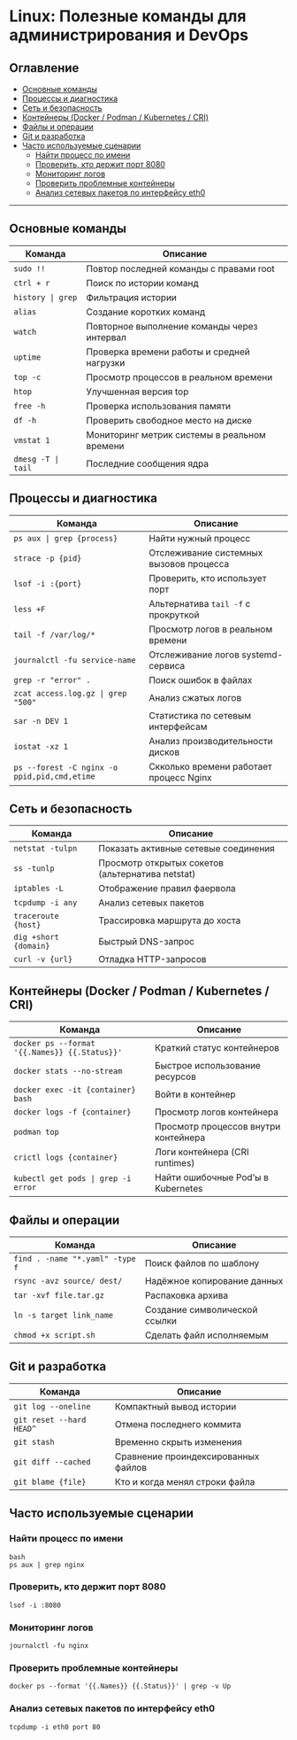 # Linux: Полезные команды для администрирования и DevOps

## Оглавление

- [Основные команды](#%D0%9E%D1%81%D0%BD%D0%BE%D0%B2%D0%BD%D1%8B%D0%B5-%D0%BA%D0%BE%D0%BC%D0%B0%D0%BD%D0%B4%D1%8B)
- [Процессы и диагностика](#%D0%9F%D1%80%D0%BE%D1%86%D0%B5%D1%81%D1%81%D1%8B-%D0%B8-%D0%B4%D0%B8%D0%B0%D0%B3%D0%BD%D0%BE%D1%81%D1%82%D0%B8%D0%BA%D0%B0)
- [Сеть и безопасность](#%D0%A1%D0%B5%D1%82%D1%8C-%D0%B8-%D0%B1%D0%B5%D0%B7%D0%BE%D0%BF%D0%B0%D1%81%D0%BD%D0%BE%D1%81%D1%82%D1%8C)
- [Контейнеры (Docker / Podman / Kubernetes / CRI)](#%D0%9A%D0%BE%D0%BD%D1%82%D0%B5%D0%B9%D0%BD%D0%B5%D1%80%D1%8B-docker--podman--kubernetes--cri)
- [Файлы и операции](#%D0%A4%D0%B0%D0%B9%D0%BB%D1%8B-%D0%B8-%D0%BE%D0%BF%D0%B5%D1%80%D0%B0%D1%86%D0%B8%D0%B8)
- [Git и разработка](#git-%D0%B8-%D1%80%D0%B0%D0%B7%D1%80%D0%B0%D0%B1%D0%BE%D1%82%D0%BA%D0%B0)
- [Часто используемые сценарии](#%D0%A7%D0%B0%D1%81%D1%82%D0%BE-%D0%B8%D1%81%D0%BF%D0%BE%D0%BB%D1%8C%D0%B7%D1%83%D0%B5%D0%BC%D1%8B%D0%B5-%D1%81%D1%86%D0%B5%D0%BD%D0%B0%D1%80%D0%B8%D0%B8)
  - [Найти процесс по имени](#%D0%9D%D0%B0%D0%B9%D1%82%D0%B8-%D0%BF%D1%80%D0%BE%D1%86%D0%B5%D1%81%D1%81-%D0%BF%D0%BE-%D0%B8%D0%BC%D0%B5%D0%BD%D0%B8)
  - [Проверить, кто держит порт 8080](#%D0%9F%D1%80%D0%BE%D0%B2%D0%B5%D1%80%D0%B8%D1%82%D1%8C-%D0%BA%D1%82%D0%BE-%D0%B4%D0%B5%D1%80%D0%B6%D0%B8%D1%82-%D0%BF%D0%BE%D1%80%D1%82-8080)
  - [Мониторинг логов](#%D0%9C%D0%BE%D0%BD%D0%B8%D1%82%D0%BE%D1%80%D0%B8%D0%BD%D0%B3-%D0%BB%D0%BE%D0%B3%D0%BE%D0%B2)
  - [Проверить проблемные контейнеры](#%D0%9F%D1%80%D0%BE%D0%B2%D0%B5%D1%80%D0%B8%D1%82%D1%8C-%D0%BF%D1%80%D0%BE%D0%B1%D0%BB%D0%B5%D0%BC%D0%BD%D1%8B%D0%B5-%D0%BA%D0%BE%D0%BD%D1%82%D0%B5%D0%B9%D0%BD%D0%B5%D1%80%D1%8B)
  - [Анализ сетевых пакетов по интерфейсу eth0](#%D0%90%D0%BD%D0%B0%D0%BB%D0%B8%D0%B7-%D1%81%D0%B5%D1%82%D0%B5%D0%B2%D1%8B%D1%85-%D0%BF%D0%B0%D0%BA%D0%B5%D1%82%D0%BE%D0%B2-%D0%BF%D0%BE-%D0%B8%D0%BD%D1%82%D0%B5%D1%80%D1%84%D0%B5%D0%B9%D1%81%D1%83-eth0)

---

## Основные команды

| Команда | Описание |
|----------|-----------|
| `sudo !!` | Повтор последней команды с правами root |
| `ctrl + r` | Поиск по истории команд |
| `history \| grep` | Фильтрация истории |
| `alias` | Создание коротких команд |
| `watch` | Повторное выполнение команды через интервал |
| `uptime` | Проверка времени работы и средней нагрузки |
| `top -c` | Просмотр процессов в реальном времени |
| `htop` | Улучшенная версия top |
| `free -h` | Проверка использования памяти |
| `df -h` | Проверить свободное место на диске |
| `vmstat 1` | Мониторинг метрик системы в реальном времени |
| `dmesg -T \| tail` | Последние сообщения ядра |

## Процессы и диагностика

| Команда | Описание |
|----------|-----------|
| `ps aux \| grep {process}` | Найти нужный процесс |
| `strace -p {pid}` | Отслеживание системных вызовов процесса |
| `lsof -i :{port}` | Проверить, кто использует порт |
| `less +F` | Альтернатива `tail -f` с прокруткой |
| `tail -f /var/log/*` | Просмотр логов в реальном времени |
| `journalctl -fu service-name` | Отслеживание логов systemd-сервиса |
| `grep -r "error" .` | Поиск ошибок в файлах |
| `zcat access.log.gz \| grep "500"` | Анализ сжатых логов |
| `sar -n DEV 1` | Статистика по сетевым интерфейсам |
| `iostat -xz 1` | Анализ производительности дисков |
| `ps --forest -C nginx -o ppid,pid,cmd,etime` | Скколько времени работает процесс Nginx |

## Сеть и безопасность

| Команда | Описание |
|----------|-----------|
| `netstat -tulpn` | Показать активные сетевые соединения |
| `ss -tunlp` | Просмотр открытых сокетов (альтернатива netstat) |
| `iptables -L` | Отображение правил фаервола |
| `tcpdump -i any` | Анализ сетевых пакетов |
| `traceroute {host}` | Трассировка маршрута до хоста |
| `dig +short {domain}` | Быстрый DNS-запрос |
| `curl -v {url}` | Отладка HTTP-запросов |

## Контейнеры (Docker / Podman / Kubernetes / CRI)

| Команда | Описание |
|----------|-----------|
| `docker ps --format '{{.Names}} {{.Status}}'` | Краткий статус контейнеров |
| `docker stats --no-stream` | Быстрое использование ресурсов |
| `docker exec -it {container} bash` | Войти в контейнер |
| `docker logs -f {container}` | Просмотр логов контейнера |
| `podman top` | Просмотр процессов внутри контейнера |
| `crictl logs {container}` | Логи контейнера (CRI runtimes) |
| `kubectl get pods \| grep -i error` | Найти ошибочные Pod’ы в Kubernetes |

## Файлы и операции

| Команда | Описание |
|----------|-----------|
| `find . -name "*.yaml" -type f` | Поиск файлов по шаблону |
| `rsync -avz source/ dest/` | Надёжное копирование данных |
| `tar -xvf file.tar.gz` | Распаковка архива |
| `ln -s target link_name` | Создание символической ссылки |
| `chmod +x script.sh` | Сделать файл исполняемым |

## Git и разработка

| Команда | Описание |
|----------|-----------|
| `git log --oneline` | Компактный вывод истории |
| `git reset --hard HEAD^` | Отмена последнего коммита |
| `git stash` | Временно скрыть изменения |
| `git diff --cached` | Сравнение проиндексированных файлов |
| `git blame {file}` | Кто и когда менял строки файла |

## Часто используемые сценарии

### Найти процесс по имени

```
bash
ps aux | grep nginx
```

### Проверить, кто держит порт 8080

```
lsof -i :8080
```

### Мониторинг логов

```
journalctl -fu nginx
```

### Проверить проблемные контейнеры

```
docker ps --format '{{.Names}} {{.Status}}' | grep -v Up
```

### Анализ сетевых пакетов по интерфейсу eth0

```
tcpdump -i eth0 port 80
```